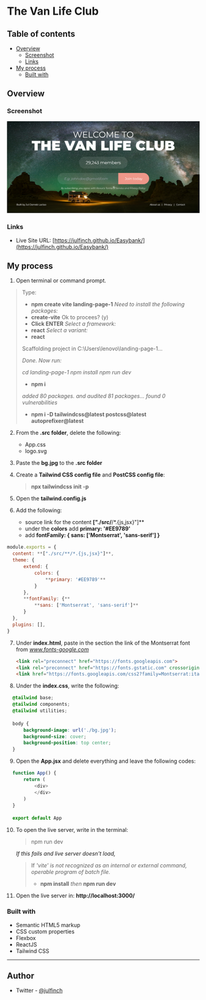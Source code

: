 # The Van Life Club
 

## Table of contents

- [Overview](#overview)
  - [Screenshot](#screenshot)
  - [Links](#links)
- [My process](#my-process)
  - [Built with](#built-with)

## Overview

### Screenshot

![](./screenshot.png)

### Links

- Live Site URL: [https://julfinch.github.io/Easybank/](https://julfinch.github.io/Easybank/)

## My process

1. Open terminal or command prompt.
> Type:
> - **npm create vite landing-page-1**
> *Need to install the following packages:*
> - **create-vite**
> Ok to procees? (y)
> - **Click ENTER**
> *Select a framework:*
> - **react** 
> *Select a variant:*
> - **react** 
>
> Scaffolding project in C:\Users\lenovo\landing-page-1...
>
> *Done. Now run:*
>
> *cd landing-page-1*
> *npm install*
> *npm run dev*
>
> - **npm i**
>
> *added 80 packages. and audited 81 packages...*
> *found 0 vulnerabilities*
>
> - **npm i -D tailwindcss@latest postcss@latest autoprefixer@latest**

2. From the **.src folder**, delete the following:
    - App.css
    - logo.svg

3. Paste the **bg.jpg** to the **.src folder**
4. Create a **Tailwind CSS config file** and **PostCSS config file**:
    > **npx tailwindcss init -p**
5. Open the **tailwind.config.js**
6. Add the following:
    - source link for the content **["./src/**/*.{js,jsx}"]**
    - under the **colors** add **primary: '#EE9789'**
    - add **fontFamily: { sans: ['Montserrat', 'sans-serif'] }**

```js
module.exports = {
  content: **["./src/**/*.{js,jsx}"]**,
  theme: {
      extend: {
          colors: {
              **primary: '#EE9789'**
          }
      },
      **fontFamily: {**
          **sans: ['Montserrat', 'sans-serif']**
      }
  },
  plugins: [],
}
```

7. Under **index.html**, paste in the **<head>** section the link of the Montserrat font from *www.fonts-google.com*
    ```html
    <link rel="preconnect" href="https://fonts.googleapis.com">
    <link rel="preconnect" href="https://fonts.gstatic.com" crossorigin>
    <link href="https://fonts.googleapis.com/css2?family=Montserrat:ital,wght@0,400;0,700;0,900;1,400&display=swap"         rel="stylesheet">
    ```
 
8. Under the **index.css**, write the following:
```css
  @tailwind base;
  @tailwind components;
  @tailwind utilities;
  
  body {
      background-image: url('./bg.jpg');
      background-size: cover;
      background-position: top center;
  }
```
 
9. Open the **App.jsx** and delete everything and leave the following codes:
```js
  function App() {
      return (
          <div>
          </div>
      )
  }

  export default App
```

10. To open the live server, write in the terminal: 
     > npm run dev

     *If this fails and live server doesn't load,*
     > 
     > If *'vite' is not recognized as an internal or external command, operable program of batch file.*
     > - **npm install**
     > *then*
     > **npm run dev**

11. Open the live server in: **http://localhost:3000/**

### Built with

- Semantic HTML5 markup
- CSS custom properties
- Flexbox
- ReactJS
- Tailwind CSS

---
 
## Author

- Twitter - [@julfinch](https://www.twitter.com/julfinch)
